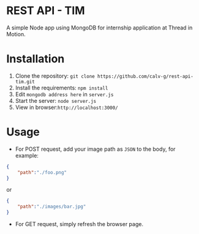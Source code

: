 
# REST API - TIM
A simple Node app using MongoDB for internship application at Thread in Motion.

# Installation
1. Clone the repository: ``git clone https://github.com/calv-g/rest-api-tim.git``
2. Install the requirements: ``npm install``
3. Edit ``mongodb address here`` in ``server.js``
4. Start the server: ``node server.js``
5. View in browser:``http://localhost:3000/``

# Usage
 - For POST request, add your image path as ``JSON`` to the body, for example:
```json
{
	"path":"./foo.png"
}
```
or
```json
{
	"path":"./images/bar.jpg"
}
```
 - For GET request, simply refresh the browser page.
